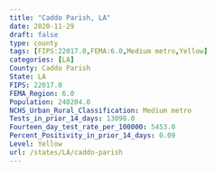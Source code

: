 ```yaml
---
title: "Caddo Parish, LA"
date: 2020-11-29
draft: false
type: county
tags: [FIPS:22017.0,FEMA:6.0,Medium metro,Yellow]
categories: [LA]
County: Caddo Parish
State: LA
FIPS: 22017.0
FEMA_Region: 6.0
Population: 240204.0
NCHS_Urban_Rural_Classification: Medium metro
Tests_in_prior_14_days: 13098.0
Fourteen_day_test_rate_per_100000: 5453.0
Percent_Positivity_in_prior_14_days: 0.09
Level: Yellow
url: /states/LA/caddo-parish
---
```



